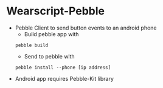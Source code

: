 # Wearscript-Pebble
* Pebble Client to send button events to an android phone
    * Build pebble app with 
    ```
    pebble build
    ```
    * Send to pebble with
    ```
    pebble install --phone [ip address]
    ```
* Android app requires Pebble-Kit library

